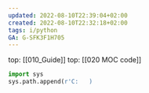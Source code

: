 ```yaml
---
updated: 2022-08-10T22:39:04+02:00
created: 2022-08-10T22:32:18+02:00
tags: i/python
GA: G-SFK3F1H705
---
```

top: [[010_Guide]]
top: [[020 MOC code]]

```py
import sys
sys.path.append(r'C:   )
```

